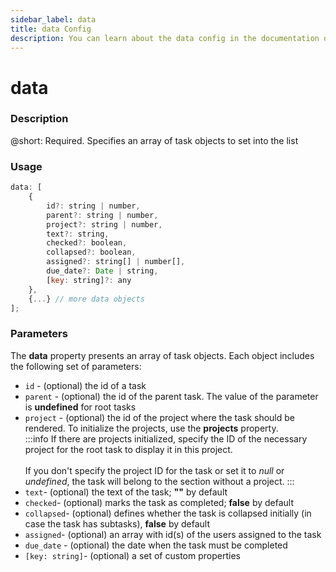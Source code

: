 ```yaml
---
sidebar_label: data
title: data Config
description: You can learn about the data config in the documentation of the DHTMLX JavaScript To Do List library. Browse developer guides and API reference, try out code examples and live demos, and download a free 30-day evaluation version of DHTMLX To Do List.
---
```


# data

### Description

@short: Required. Specifies an array of task objects to set into the list

### Usage

~~~js
data: [
    {
        id?: string | number,
        parent?: string | number,
        project?: string | number,
        text?: string,
        checked?: boolean,
        collapsed?: boolean,
        assigned?: string[] | number[],
        due_date?: Date | string,
        [key: string]?: any
    },
    {...} // more data objects
];
~~~

### Parameters

The **data** property presents an array of task objects. Each object includes the following set of parameters:

- `id` - (optional) the id of a task
- `parent` - (optional) the id of the parent task. The value of the parameter is **undefined** for root tasks
- `project` - (optional) the id of the project where the task should be rendered. To initialize the projects, use the **projects** property.<br>
:::info
If there are projects initialized, specify the ID of the necessary project for the root task to display it in this project.<br><br>
If you don't specify the project ID for the task or set it to *null* or *undefined*, the task will belong to the section without a project.
:::<br>
- `text`- (optional) the text of the task; **""** by default
- `checked`- (optional) marks the task as completed; **false** by default
- `collapsed`- (optional) defines whether the task is collapsed initially (in case the task has subtasks), **false** by default
- `assigned`- (optional) an array with id(s) of the users assigned to the task
- `due_date` - (optional) the date when the task must be completed
- `[key: string]`- (optional) a set of custom properties